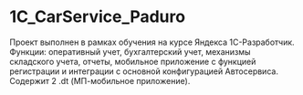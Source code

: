 # 1C_CarService_Paduro
Проект выполнен в рамках обучения на курсе Яндекса 1С-Разработчик. Функции: оперативный учет, бухгалтерский учет, механизмы складского учета, отчеты, мобильное приложение с функцией регистрации и интеграции с основной конфигурацией Автосервиса.
Содержит 2 .dt (МП-мобильное приложение).
